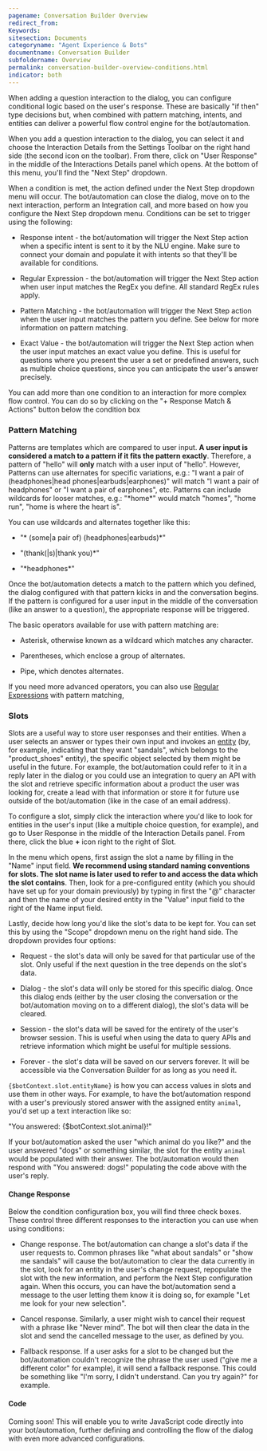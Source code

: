 ```yaml
---
pagename: Conversation Builder Overview
redirect_from:
Keywords:
sitesection: Documents
categoryname: "Agent Experience & Bots"
documentname: Conversation Builder
subfoldername: Overview
permalink: conversation-builder-overview-conditions.html
indicator: both
---
```


When adding a question interaction to the dialog, you can configure conditional logic based on the user's response. These are basically "if then" type decisions but, when combined with pattern matching, intents, and entities can deliver a powerful flow control engine for the bot/automation.

When you add a question interaction to the dialog, you can select it and choose the Interaction Details from the Settings Toolbar on the right hand side (the second icon on the toolbar). From there, click on "User Response" in the middle of the Interactions Details panel which opens. At the bottom of this menu, you'll find the "Next Step" dropdown.

When a condition is met, the action defined under the Next Step dropdown menu will occur. The bot/automation can close the dialog, move on to the next interaction, perform an Integration call, and more based on how you configure the Next Step dropdown menu. Conditions can be set to trigger using the following:

* Response intent - the bot/automation will trigger the Next Step action when a specific intent is sent to it by the NLU engine. Make sure to connect your domain and populate it with intents so that they'll be available for conditions.

* Regular Expression - the bot/automation will trigger the Next Step action when user input matches the RegEx you define. All standard RegEx rules apply.

* Pattern Matching - the bot/automation will trigger the Next Step action when the user input matches the pattern you define. See below for more information on pattern matching.

* Exact Value - the bot/automation will trigger the Next Step action when the user input matches an exact value you define. This is useful for questions where you present the user a set or predefined answers, such as multiple choice questions, since you can anticipate the user's answer precisely.

<div class="important">You can add more than one condition to an interaction for more complex flow control. You can do so by clicking on the "+ Response Match & Actions" button below the condition box</div>

### Pattern Matching

Patterns are templates which are compared to user input. **A user input is considered a match to a pattern if it fits the pattern exactly**. Therefore, a pattern of "hello" will **only** match with a user input of "hello". However, Patterns can use alternates for specific variations, e.g.: "I want a pair of (headphones&#124;head phones&#124;earbuds&#124;earphones)" will match "I want a pair of headphones" or "I want a pair of earphones", etc. Patterns can include wildcards for looser matches, e.g.: "&#42;home&#42;" would match "homes", "home run", "home is where the heart is".

You can use wildcards and alternates together like this:

* "&#42; (some&#124;a pair of) (headphones&#124;earbuds)&#42;"

* "(thank(&#124;s)&#124;thank you)&#42;"

* "&#42;headphones&#42;"

Once the bot/automation detects a match to the pattern which you defined, the dialog configured with that pattern kicks in and the conversation begins. If the pattern is configured for a user input in the middle of the conversation (like an answer to a question), the appropriate response will be triggered.

The basic operators available for use with pattern matching are:

* Asterisk, otherwise known as a wildcard which matches any character.

* Parentheses, which enclose a group of alternates.

* Pipe, which denotes alternates.

If you need more advanced operators, you can also use [Regular Expressions](http://www.rexegg.com/regex-quickstart.html) with pattern matching,

### Slots

Slots are a useful way to store user responses and their entities. When a user selects an answer or types their own input and invokes an [entity](conversation-builder-overview-entities-overview.html) (by, for example, indicating that they want "sandals", which belongs to the "product_shoes" entity), the specific object selected by them might be useful in the future. For example, the bot/automation could refer to it in a reply later in the dialog or you could use an integration to query an API with the slot and retrieve specific information about a product the user was looking for, create a lead with that information or store it for future use outside of the bot/automation (like in the case of an email address).

To configure a slot, simply click the interaction where you'd like to look for entities in the user's input (like a multiple choice question, for example), and go to User Response in the middle of the Interaction Details panel. From there, click the blue **+** icon right to the right of Slot.

In the menu which opens, first assign the slot a name by filling in the "Name" input field. **We recommend using standard naming conventions for slots. The slot name is later used to refer to and access the data which the slot contains**. Then, look for a pre-configured entity (which you should have set up for your domain previously) by typing in first the "@" character and then the name of your desired entity in the "Value" input field to the right of the Name input field.

Lastly, decide how long you'd like the slot's data to be kept for. You can set this by using the "Scope" dropdown menu on the right hand side. The dropdown provides four options:

* Request - the slot's data will only be saved for that particular use of the slot. Only useful if the next question in the tree depends on the slot's data.

* Dialog - the slot's data will only be stored for this specific dialog. Once this dialog ends (either by the user closing the conversation or the bot/automation moving on to a different dialog), the slot's data will be cleared.

* Session - the slot's data will be saved for the entirety of the user's browser session. This is useful when using the data to query APIs and retrieve information which might be useful for multiple sessions.

* Forever - the slot's data will be saved on our servers forever. It will be accessible via the Conversation Builder for as long as you need it.

`{$botContext.slot.entityName}` is how you can access values in slots and use them in other ways. For example, to have the bot/automation respond with a user's previously stored answer with the assigned entity `animal`, you'd set up a text interaction like so:

"You answered: {$botContext.slot.animal}!"

If your bot/automation asked the user "which animal do you like?" and the user answered "dogs" or something similar, the slot for the entity `animal` would be populated with their answer. The bot/automation would then respond with "You answered: dogs!" populating the code above with the user's reply.

#### Change Response

Below the condition configuration box, you will find three check boxes. These control three different responses to the interaction you can use when using conditions:

* Change response. The bot/automation can change a slot's data if the user requests to. Common phrases like "what about sandals" or "show me sandals" will cause the bot/automation to clear the data currently in the slot, look for an entity in the user's change request, repopulate the slot with the new information, and perform the Next Step configuration again. When this occurs, you can have the bot/automation send a message to the user letting them know it is doing so, for example "Let me look for your new selection".

* Cancel response. Similarly, a user might wish to cancel their request with a phrase like "Never mind". The bot will then clear the data in the slot and send the cancelled message to the user, as defined by you.

* Fallback response. If a user asks for a slot to be changed but the bot/automation couldn't recognize the phrase the user used ("give me a different color" for example), it will send a fallback response. This could be something like "I'm sorry, I didn't understand. Can you try again?" for example.

#### Code

Coming soon! This will enable you to write JavaScript code directly into your bot/automation, further defining and controlling the flow of the dialog with even more advanced configurations.
